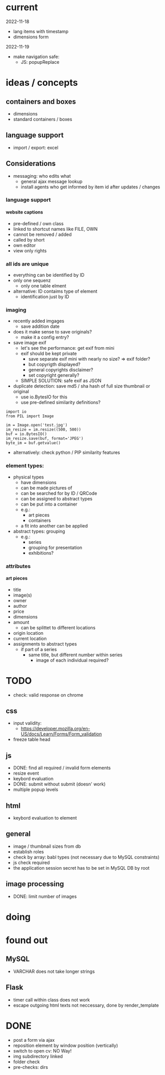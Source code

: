 # current
2022-11-18
- lang items with timestamp
- dimensions form

2022-11-19
- make navigation safe:
  - JS: popupReplace



# ideas / concepts
## containers and boxes
- dimensions
- standard containers / boxes
## language support
- import / export: excel


## Considerations
- messaging: who edits what
  - general ajax message lookup
  - install agents who get informed by item id after updates / changes
### language support
#### website captions
- pre-defined / own class
- linked to shortcut names like FILE, OWN
- cannot be removed / added
- called by short
- own editor
- view only rights

### all ids are unique
- everything can be identified by ID
- only one sequenz
  - only one table elment
- alternative: ID contaims type of element
  - identification just by ID
### imaging
- recently added imgages
  - save addition date
- does it make sense to save originals?
  - make it a config entry?
- save image exif
  - let's see the performance: get exif from mini
  - exif should be kept private
    - save separate exif mini with nearly no size? => exif folder?
    - but copyrigth displayed?
    - general copyrights disclaimer?
    - set copyright generally?
  - SIMPLE SOLUTION: safe exif as JSON
- duplicate detection: save md5 / sha hash of full size thumbnail or original
  - use io.BytesIO for this
  - use pre-defined similarity definitions?
```
import io
from PIL import Image

im = Image.open('test.jpg')
im_resize = im.resize((500, 500))
buf = io.BytesIO()
im_resize.save(buf, format='JPEG')
byte_im = buf.getvalue()

```
  - alternatively: check python / PIP similarity features
### element types:
- physical types
  - have dimensions
  - can be made pictures of
  - can be searched for by ID / QRCode
  - can be assigned to abstract types
  - can be put into a container
  - e.g.:
    - art pieces
    - containers
  - a fit into another can be applied  
- abstract types: grouping
  - e.g.:
    - series
    - grouping for presentation
    - exhibitions?
### attributes
#### art pieces
  - title
  - image(s)
  - owner
  - author
  - price
  - dimensions
  - amount
    - can be splittet to different locations
  - origin location
  - current location
  - assignments to abstract types
    - if part of a series
      - same title, but different number within series
        - image of each individual required?

# TODO
- check: valid response on chrome

## css
- input validity:
  - https://developer.mozilla.org/en-US/docs/Learn/Forms/Form_validation 
- freeze table head

## js
- DONE: find all required / invalid form elements
- resize event
- keybord evaluation
- DONE: submit without submit (doesn' work)
- multiple popup levels

## html
- keybord evaluation to element

## general
- image / thumbnail sizes from db
- establish roles
- check by array: babl types (not necessary due to MySQL constraints)
- js check required
- the application session secret has to be set in MySQL DB by root

## image processing
- DONE: limit number of images

# doing

# found out
## MySQL
- VARCHAR does not take longer strings
## Flask
- timer call within class does not work
- escape outgoing html texts not neccessary, done by render_template


# DONE
- post a form via ajax
- reposition element by window position (vertically)
- switch to open cv: NO Way!
- img subdirectory linked
- folder check
- pre-checks: dirs
